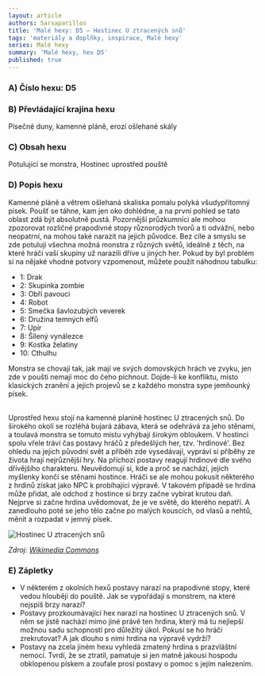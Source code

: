 ```yaml
---
layout: article
authors: Sarsaparillos
title: 'Malé hexy: D5 – Hostinec U ztracených snů'
tags: 'materiály a doplňky, inspirace, Malé hexy'
series: Malé hexy
summary: 'Malé hexy, hex D5'
published: true
---
```


### A) Číslo hexu: D5
  
### B) Převládající krajina hexu

Písečné duny, kamenné pláně, erozí ošlehané skály

### C) Obsah hexu

Potulující se monstra, Hostinec uprostřed pouště

### D) Popis hexu

Kamenné pláně a větrem ošlehaná skaliska pomalu polyká všudypřítomný písek. Poušť se táhne, kam jen oko dohlédne, a na první pohled se tato oblast zdá být absolutně pustá. Pozornější průzkumníci ale mohou zpozorovat rozličné prapodivné stopy různorodých tvorů a ti odvážní, nebo neopatrní, na mohou také narazit na jejich původce. Bez cíle a smyslu se zde potulují všechna možná monstra z různých světů, ideálně z těch, na které hráči vaší skupiny už narazili dříve u jiných her. Pokud by byl problém si na nějaké vhodné potvory vzpomenout, můžete použít náhodnou tabulku:

- 1: Drak  
- 2: Skupinka zombie  
- 3: Obří pavouci  
- 4: Robot  
- 5: Smečka šavlozubých veverek  
- 6: Družina temných elfů  
- 7: Upír  
- 8: Šílený vynálezce  
- 9: Kostka želatiny  
- 10: Cthulhu


Monstra se chovají tak, jak mají ve svých domovských hrách ve zvyku, jen zde v poušti nemají moc do čeho píchnout. Dojde-li ke konfliktu, místo klasických zranění a jejich projevů se z každého monstra sype jemňounký písek.  
<br />

Uprostřed hexu stojí na kamenné planině hostinec U ztracených snů. Do širokého okolí se rozléhá bujará zábava, která se odehrává za jeho stěnami, a toulavá monstra se tomuto místu vyhýbají širokým obloukem. V hostinci spolu vřele tráví čas postavy hráčů z předešlých her, tzv. 'hrdinové'. Bez ohledu na jejich původní svět a příběh zde vysedávají, vypráví si příběhy ze života hrají nejrůznější hry. Na příchozí postavy reagují hrdinové dle svého dřívějšího charakteru. Neuvědomují si, kde a proč se nachází, jejich myšlenky končí se stěnami hostince. Hráči se ale mohou pokusit některého z hrdinů získat jako NPC k probíhající výpravě. V takovém případě se hrdina může přidat, ale odchod z hostince si brzy začne vybírat krutou daň. Nejprve si začne hrdina uvědomovat, že je ve světě, do kterého nepatří. A zanedlouho poté se jeho tělo začne po malých kouscích, od vlasů a nehtů, měnit a rozpadat v jemný písek.

![Hostinec U ztracených snů]({{site.baseurl}}/82/The_desert_castle_Qasr_Kharana_in_Jordan.jpg)

_Zdroj: [Wikimedia Commons](https://commons.wikimedia.org/wiki/File:The_desert_castle_Qasr_Kharana_in_Jordan.JPG)_

### E) Zápletky  

- V některém z okolních hexů postavy narazí na prapodivné stopy, které vedou hlouběji do pouště. Jak se vypořádají s monstrem, na které nejspíš brzy narazí?  
- Postavy prozkoumávající hex narazí na hostinec U ztracených snů. V něm se jistě nachází mimo jiné právě ten hrdina, který má tu nejlepší možnou sadu schopností pro důležitý úkol. Pokusí se ho hráči zrekrutovat? A jak dlouho s nimi hrdina na výpravě vydrží?  
- Postavy na zcela jiném hexu vyhledá zmatený hrdina s prazvláštní nemocí. Tvrdí, že se ztratil, pamatuje si jen matně jakousi hospodu obklopenou pískem a zoufale prosí postavy o pomoc s jejím nalezením.


